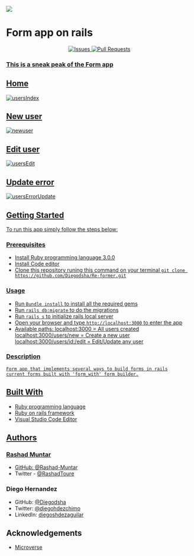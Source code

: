 ![](https://img.shields.io/badge/Microverse-blueviolet)

# Form app on rails

<p align="center">
    <a href="https://github.com/Diegodsha/Re-former/issues">
    <img src="https://img.shields.io/github/issues-raw/Diegodsha/Re-former?style=for-the-badge"
         alt="Issues">
     <a href="https://github.com/Diegodsha/Re-former/pulls">
    <img src="https://img.shields.io/github/issues-pr/Diegodsha/Re-former?style=for-the-badge"
         alt="Pull Requests">
</p>

### This is a sneak peak of the Form app

## Home

![usersIndex](https://user-images.githubusercontent.com/70416006/112699014-8e3fb600-8e50-11eb-8918-b82bd55fed29.png)

## New user

![newuser](https://user-images.githubusercontent.com/70416006/112699012-8da71f80-8e50-11eb-8574-859c6c3c8ab3.png)

## Edit user

![usersEdit](https://user-images.githubusercontent.com/70416006/112699009-8d0e8900-8e50-11eb-8347-a02af8e73c77.png)

## Update error

![usersErrorUpdate](https://user-images.githubusercontent.com/70416006/112699008-8d0e8900-8e50-11eb-83b6-7ab4f7cdeb0b.png)

## Getting Started

To run this app simply follow the steps below:

### Prerequisites

- Install Ruby programming language 3.0.0
- Install Code editor
- Clone this repository runing this command on your terminal `git clone https://github.com/Diegodsha/Re-former.git`

### Usage

- Run `Bundle install` to install all the required gems
- Run `rails db:migrate` to do the migrations
- Run `rails s` to initialize rails local server
- Open your browser and type `http://localhost:3000` to enter the app
- Available paths:
  localhost:3000 = All users created
  localhost:3000/users/new = Create a new user
  localhost:3000/users/id:/edit = Edit/Update any user

### Description

    Form app that implements several ways to build forms in rails
    current forms built with 'form_with' form builder.

## Built With

- Ruby programming language
- Ruby on rails framework
- Visual Studio Code Editor

## Authors

### Rashad Muntar

- GitHub: [@Rashad-Muntar](https://github.com/Rashad-Muntar)
- Twitter - [@RashadToure](https://twitter.com/RashadToure)

### Diego Hernandez

- GitHub: [@Diegodsha](https://github.com/Diegodsha)
- Twitter: [@diegohdezchimo](https://twitter.com/diegohdezchimo)
- LinkedIn: [diegoshdezaguilar](https://www.linkedin.com/in/diegoshdezaguilar/)

## Acknowledgements

- [Microverse](https://www.microverse.org)
